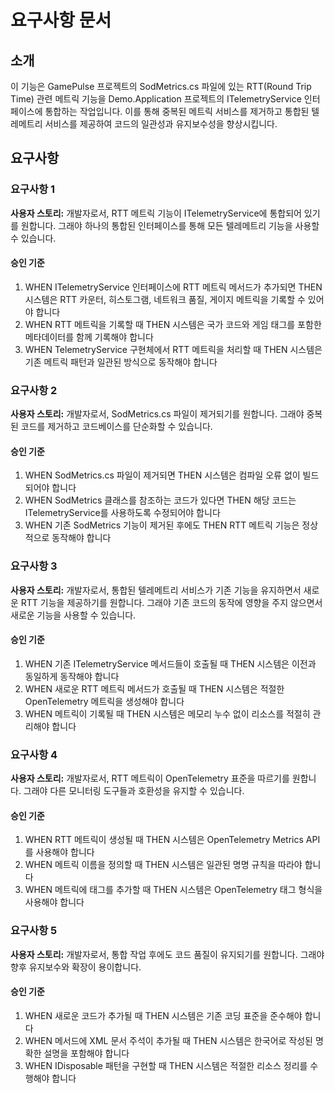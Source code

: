 # 요구사항 문서

## 소개

이 기능은 GamePulse 프로젝트의 SodMetrics.cs 파일에 있는 RTT(Round Trip Time) 관련 메트릭 기능을 Demo.Application 프로젝트의 ITelemetryService 인터페이스에 통합하는 작업입니다. 이를 통해 중복된 메트릭 서비스를 제거하고 통합된 텔레메트리 서비스를 제공하여 코드의 일관성과 유지보수성을 향상시킵니다.

## 요구사항

### 요구사항 1

**사용자 스토리:** 개발자로서, RTT 메트릭 기능이 ITelemetryService에 통합되어 있기를 원합니다. 그래야 하나의 통합된 인터페이스를 통해 모든 텔레메트리 기능을 사용할 수 있습니다.

#### 승인 기준

1. WHEN ITelemetryService 인터페이스에 RTT 메트릭 메서드가 추가되면 THEN 시스템은 RTT 카운터, 히스토그램, 네트워크 품질, 게이지 메트릭을 기록할 수 있어야 합니다
2. WHEN RTT 메트릭을 기록할 때 THEN 시스템은 국가 코드와 게임 태그를 포함한 메타데이터를 함께 기록해야 합니다
3. WHEN TelemetryService 구현체에서 RTT 메트릭을 처리할 때 THEN 시스템은 기존 메트릭 패턴과 일관된 방식으로 동작해야 합니다

### 요구사항 2

**사용자 스토리:** 개발자로서, SodMetrics.cs 파일이 제거되기를 원합니다. 그래야 중복된 코드를 제거하고 코드베이스를 단순화할 수 있습니다.

#### 승인 기준

1. WHEN SodMetrics.cs 파일이 제거되면 THEN 시스템은 컴파일 오류 없이 빌드되어야 합니다
2. WHEN SodMetrics 클래스를 참조하는 코드가 있다면 THEN 해당 코드는 ITelemetryService를 사용하도록 수정되어야 합니다
3. WHEN 기존 SodMetrics 기능이 제거된 후에도 THEN RTT 메트릭 기능은 정상적으로 동작해야 합니다

### 요구사항 3

**사용자 스토리:** 개발자로서, 통합된 텔레메트리 서비스가 기존 기능을 유지하면서 새로운 RTT 기능을 제공하기를 원합니다. 그래야 기존 코드의 동작에 영향을 주지 않으면서 새로운 기능을 사용할 수 있습니다.

#### 승인 기준

1. WHEN 기존 ITelemetryService 메서드들이 호출될 때 THEN 시스템은 이전과 동일하게 동작해야 합니다
2. WHEN 새로운 RTT 메트릭 메서드가 호출될 때 THEN 시스템은 적절한 OpenTelemetry 메트릭을 생성해야 합니다
3. WHEN 메트릭이 기록될 때 THEN 시스템은 메모리 누수 없이 리소스를 적절히 관리해야 합니다

### 요구사항 4

**사용자 스토리:** 개발자로서, RTT 메트릭이 OpenTelemetry 표준을 따르기를 원합니다. 그래야 다른 모니터링 도구들과 호환성을 유지할 수 있습니다.

#### 승인 기준

1. WHEN RTT 메트릭이 생성될 때 THEN 시스템은 OpenTelemetry Metrics API를 사용해야 합니다
2. WHEN 메트릭 이름을 정의할 때 THEN 시스템은 일관된 명명 규칙을 따라야 합니다
3. WHEN 메트릭에 태그를 추가할 때 THEN 시스템은 OpenTelemetry 태그 형식을 사용해야 합니다

### 요구사항 5

**사용자 스토리:** 개발자로서, 통합 작업 후에도 코드 품질이 유지되기를 원합니다. 그래야 향후 유지보수와 확장이 용이합니다.

#### 승인 기준

1. WHEN 새로운 코드가 추가될 때 THEN 시스템은 기존 코딩 표준을 준수해야 합니다
2. WHEN 메서드에 XML 문서 주석이 추가될 때 THEN 시스템은 한국어로 작성된 명확한 설명을 포함해야 합니다
3. WHEN IDisposable 패턴을 구현할 때 THEN 시스템은 적절한 리소스 정리를 수행해야 합니다